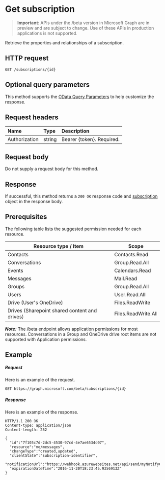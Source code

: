 # Get subscription

> **Important**: APIs under the /beta version in Microsoft Graph are in preview and are subject to change. Use of these APIs in production applications is not supported.

Retrieve the properties and relationships of a subscription.
## HTTP request
<!-- { "blockType": "ignored" } -->
```http
GET /subscriptions/{id}
```
## Optional query parameters
This method supports the [OData Query Parameters](http://developer.microsoft.com/en-us/graph/docs/overview/query_parameters) to help customize the response.

## Request headers
| Name       | Type | Description|
|:-----------|:------|:----------|
| Authorization  | string  | Bearer {token}. Required. |

## Request body
Do not supply a request body for this method.

## Response

If successful, this method returns a `200 OK` response code and [subscription](../resources/subscription.md) object in the response body.
## Prerequisites

The following table lists the suggested permission needed for each resource.

| Resource type / Item        | Scope               |
|-----------------------------|---------------------|
| Contacts                    | Contacts.Read       |
| Conversations               | Group.Read.All      |
| Events                      | Calendars.Read      |
| Messages                    | Mail.Read           |
| Groups                      | Group.Read.All      |
| Users                       | User.Read.All       |
| Drive  (User's OneDrive)    | Files.ReadWrite     |
| Drives (Sharepoint shared content and drives) | Files.ReadWrite.All |

***Note:*** The /beta endpoint allows application permissions for most resources. Conversations in a Group and OneDrive drive root items are not supported with Application permissions.

## Example
##### Request
Here is an example of the request.
<!-- {
  "blockType": "request",
  "name": "get_subscription"
}-->
```http
GET https://graph.microsoft.com/beta/subscriptions/{id}
```
##### Response
Here is an example of the response.
<!-- {
  "blockType": "response",
  "truncated": false,
  "@odata.type": "microsoft.graph.subscription"
} -->
```http
HTTP/1.1 200 OK
Content-type: application/json
Content-length: 252

{
  "id":"7f105c7d-2dc5-4530-97cd-4e7ae6534c07",
  "resource":"me/messages",
  "changeType":"created,updated",
  "clientState":"subscription-identifier",
  "notificationUrl":"https://webhook.azurewebsites.net/api/send/myNotifyClient",
  "expirationDateTime":"2016-11-20T18:23:45.9356913Z"
}
```

<!-- uuid: 8fcb5dbc-d5aa-4681-8e31-b001d5168d79
2015-10-25 14:57:30 UTC -->
<!-- {
  "type": "#page.annotation",
  "description": "Get subscription",
  "keywords": "",
  "section": "documentation",
  "tocPath": ""
}-->
